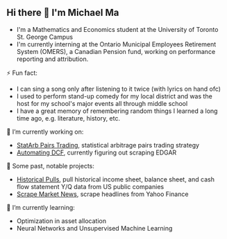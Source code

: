## Hi there 👋 I'm Michael Ma

- I'm a Mathematics and Economics student at the University of Toronto St. George Campus
- I'm currently interning at the Ontario Municipal Employees Retirement System (OMERS), a Canadian Pension fund, working on performance reporting and attribution.

⚡ Fun fact:
- I can sing a song only after listening to it twice (with lyrics on hand ofc)
- I used to perform stand-up comedy for my local district and was the host for my school's major events all through middle school
- I have a great memory of remembering random things I learned a long time ago, e.g. literature, history, etc.
  
🔭 I’m currently working on:
- [StatArb Pairs Trading](https://github.com/MJZMA/MM_Projects/blob/main/statarb_pairs_MM.ipynb), statistical arbitrage pairs trading strategy 
- [Automating DCF](https://github.com/MJZMA/MM_Projects/blob/main/EDGAR_Downloader.ipynb), currently figuring out scraping EDGAR

💎 Some past, notable projects:
- [Historical Pulls](https://github.com/MJZMA/MM_Projects/blob/main/pull_historicals.ipynb), pull historical income sheet, balance sheet, and cash flow statement Y/Q data from US public companies 
- [Scrape Market News](https://github.com/MJZMA/MM_Projects/blob/main/scrape_news.ipynb), scrape headlines from Yahoo Finance 

🌱 I’m currently learning:
- Optimization in asset allocation
- Neural Networks and Unsupervised Machine Learning

